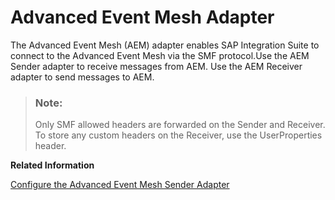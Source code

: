 <!-- loiodd7e034851344a868d419736ce3850b9 -->

# Advanced Event Mesh Adapter

The Advanced Event Mesh \(AEM\) adapter enables SAP Integration Suite to connect to the Advanced Event Mesh via the SMF protocol.Use the AEM Sender adapter to receive messages from AEM. Use the AEM Receiver adapter to send messages to AEM.

> ### Note:  
> Only SMF allowed headers are forwarded on the Sender and Receiver. To store any custom headers on the Receiver, use the UserProperties header.

**Related Information**  


[Configure the Advanced Event Mesh Sender Adapter](configure-the-advanced-event-mesh-sender-adapter-abd2efc.md "")

